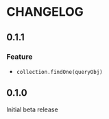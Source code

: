 # CHANGELOG

## 0.1.1

### Feature
- `collection.findOne(queryObj)`

## 0.1.0

Initial beta release
